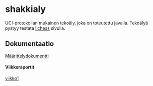 # shakkialy
UCI-protokollan mukainen tekoäly, joka on toteutettu javalla. Tekoälyä pystyy testata [lichess](https://lichess.org) sivulla.

## Dokumentaatio
[Määrittelydokumentti](/Dokumentaatio/Määrittelydokumentti.md)
#### Viikkoraportit
[viikko1](/Dokumentaatio/viikko1.md)

